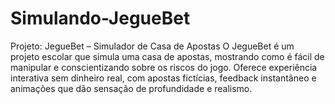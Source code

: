 # Simulando-JegueBet
Projeto: JegueBet – Simulador de Casa de Apostas  O JegueBet é um projeto escolar que simula uma casa de apostas, mostrando como é fácil de manipular e conscientizando sobre os riscos do jogo. Oferece experiência interativa sem dinheiro real, com apostas fictícias, feedback instantâneo e animações que dão sensação de profundidade e realismo.
